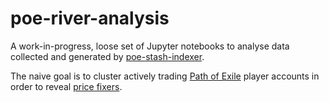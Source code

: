 # poe-river-analysis

A work-in-progress, loose set of Jupyter notebooks to analyse data collected and generated by [poe-stash-indexer](https://github.com/maximumstock/poe-stash-indexer).

The naive goal is to cluster actively trading [Path of Exile](https://www.pathofexile.com/) player accounts in order to reveal [price fixers](https://en.wikipedia.org/wiki/Price_fixing).
